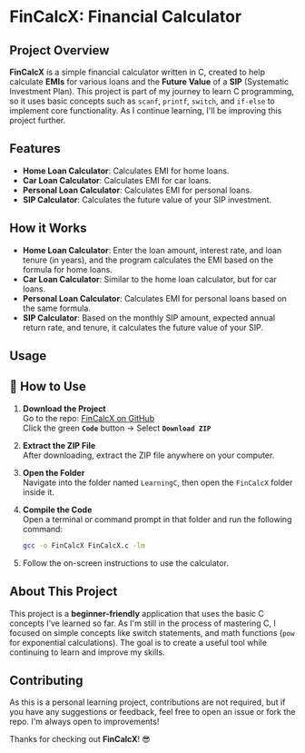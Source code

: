 # FinCalcX: Financial Calculator

## Project Overview
**FinCalcX** is a simple financial calculator written in C, created to help calculate **EMIs** for various loans and the **Future Value** of a **SIP** (Systematic Investment Plan). This project is part of my journey to learn C programming, so it uses basic concepts such as `scanf`, `printf`, `switch`, and `if-else` to implement core functionality. As I continue learning, I'll be improving this project further.

## Features
- **Home Loan Calculator**: Calculates EMI for home loans.
- **Car Loan Calculator**: Calculates EMI for car loans.
- **Personal Loan Calculator**: Calculates EMI for personal loans.
- **SIP Calculator**: Calculates the future value of your SIP investment.

## How it Works
- **Home Loan Calculator**: Enter the loan amount, interest rate, and loan tenure (in years), and the program calculates the EMI based on the formula for home loans.
- **Car Loan Calculator**: Similar to the home loan calculator, but for car loans.
- **Personal Loan Calculator**: Calculates EMI for personal loans based on the same formula.
- **SIP Calculator**: Based on the monthly SIP amount, expected annual return rate, and tenure, it calculates the future value of your SIP.

## Usage
## 🚀 How to Use

1. **Download the Project**  
   Go to the repo: [FinCalcX on GitHub](https://github.com/simplychiragk/LearningC)  
   Click the green **`Code`** button → Select **`Download ZIP`**

2. **Extract the ZIP File**  
   After downloading, extract the ZIP file anywhere on your computer.

3. **Open the Folder**  
   Navigate into the folder named `LearningC`, then open the `FinCalcX` folder inside it.

4. **Compile the Code**  
   Open a terminal or command prompt in that folder and run the following command:

   ```bash
   gcc -o FinCalcX FinCalcX.c -lm

5. Follow the on-screen instructions to use the calculator.


## About This Project
This project is a **beginner-friendly** application that uses the basic C concepts I’ve learned so far. As I'm still in the process of mastering C, I focused on simple concepts like switch statements, and math functions (`pow` for exponential calculations). The goal is to create a useful tool while continuing to learn and improve my skills.

## Contributing
As this is a personal learning project, contributions are not required, but if you have any suggestions or feedback, feel free to open an issue or fork the repo. I'm always open to improvements!



Thanks for checking out **FinCalcX**! 😎
